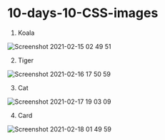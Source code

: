 # 10-days-10-CSS-images

1. Koala

![Screenshot 2021-02-15 02 49 51](https://user-images.githubusercontent.com/24686636/107892989-947d7100-6f39-11eb-9ab5-afb25d9e3246.png)


2. Tiger

![Screenshot 2021-02-16 17 50 59](https://user-images.githubusercontent.com/24686636/108080854-5e4b0900-7081-11eb-984a-b9cf1567c95c.png)


3. Cat

![Screenshot 2021-02-17 19 03 09](https://user-images.githubusercontent.com/24686636/108234234-a63b6000-7155-11eb-8fa2-611c98c32b98.png)


4. Card

![Screenshot 2021-02-18 01 49 59](https://user-images.githubusercontent.com/24686636/108278853-ba4e8400-718c-11eb-83f3-d309680f4ebd.png)


